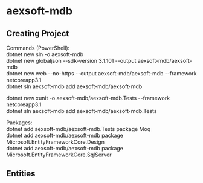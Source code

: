 # aexsoft-mdb

## Creating Project

Commands (PowerShell):  
dotnet new sln -o aexsoft-mdb  
dotnet new globaljson --sdk-version 3.1.101 --output aexsoft-mdb/aexsoft-mdb  
dotnet new web --no-https --output aexsoft-mdb/aexsoft-mdb --framework netcoreapp3.1  
dotnet sln aexsoft-mdb add aexsoft-mdb/aexsoft-mdb

dotnet new xunit -o aexsoft-mdb/aexsoft-mdb.Tests --framework netcoreapp3.1  
dotnet sln aexsoft-mdb add aexsoft-mdb/aexsoft-mdb.Tests

Packages:  
dotnet add aexsoft-mdb/aexsoft-mdb.Tests package Moq  
dotnet add aexsoft-mdb/aexsoft-mdb package Microsoft.EntityFrameworkCore.Design  
dotnet add aexsoft-mdb/aexsoft-mdb package Microsoft.EntityFrameworkCore.SqlServer  

## Entities
